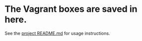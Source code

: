 # The Vagrant boxes are saved in here.

See the [project README.md](../README.md) for usage instructions.
